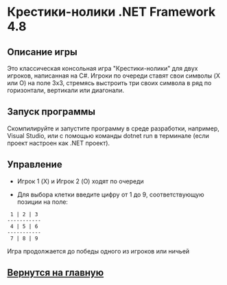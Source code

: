 # Крестики-нолики .NET Framework 4.8

## Описание игры
Это классическая консольная игра "Крестики-нолики" для двух игроков, написанная на C#. Игроки по очереди ставят свои символы (X или O) на поле 3x3, стремясь выстроить три своих символа в ряд по горизонтали, вертикали или диагонали.

## Запуск программы
Скомпилируйте и запустите программу в среде разработки, например, Visual Studio, или с помощью команды dotnet run в терминале (если проект настроен как .NET проект).

## Управление

* Игрок 1 (X) и Игрок 2 (O) ходят по очереди

* Для выбора клетки введите цифру от 1 до 9, соответствующую позиции на поле:

```
 1 | 2 | 3 
-----------
 4 | 5 | 6 
-----------
 7 | 8 | 9 
 ```

Игра продолжается до победы одного из игроков или ничьей

## [Вернутся на главную](https://github.com/XioXzEz/tasks/tree/main)
